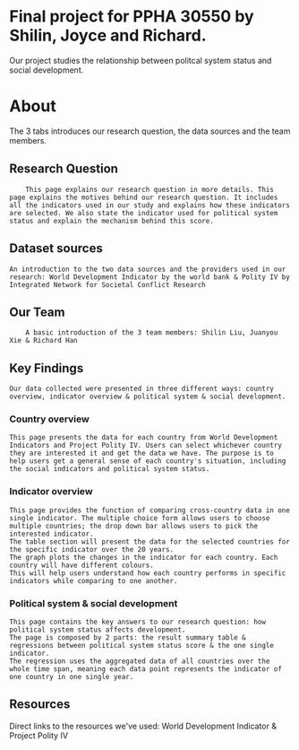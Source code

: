 # Final project for PPHA 30550 by Shilin, Joyce and Richard.

Our project studies the relationship between politcal system status and social development.

#  About
  The 3 tabs introduces our research question, the data sources and the team members.
  
##  Research Question
    	This page explains our research question in more details. This page explains the motives behind our research question. It includes all the indicators used in our study and explains how these indicators are selected. We also state the indicator used for political system status and explain the mechanism behind this score.

##  Dataset sources 
	An introduction to the two data sources and the providers used in our research: World Development Indicator by the world bank & Polity IV by Integrated Network for Societal Conflict Research

## Our Team ##
    	A basic introduction of the 3 team members: Shilin Liu, Juanyou Xie & Richard Han

##   Key Findings
	Our data collected were presented in three different ways: country overview, indicator overview & political system & social development. 
  ###   Country overview ###
  	This page presents the data for each country from World Development Indicators and Project Polity IV. Users can select whichever country they are interested it and get the data we have. The purpose is to help users get a general sense of each country's situation, including the social indicators and political system status.
  	
  ###   Indicator overview ###
  	This page provides the function of comparing cross-country data in one single indicator. The multiple choice form allows users to choose multiple countries; the drop down bar allows users to pick the interested indicator. 
	The table section will present the data for the selected countries for the specific indicator over the 20 years. 
	The graph plots the changes in the indicator for each country. Each country will have different colours. 
	This will help users understand how each country performs in specific indicators while comparing to one another.
  	
  ###   Political system & social development ###
  	This page contains the key answers to our research question: how political system status affects development. 
	The page is composed by 2 parts: the result summary table & regressions between political system status score & the one single indicator.
	The regression uses the aggregated data of all countries over the whole time span, meaning each data point represents the indicator of one country in one single year. 
  	
##  Resources
  Direct links to the resources we've used: World Development Indicator & Project Polity IV
